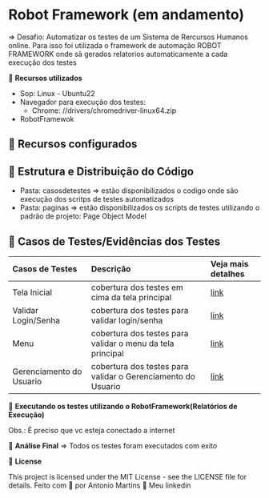 # Robot Framework (em andamento)

=> Desafio: Automatizar os testes de um Sistema de Rercursos Humanos online. Para isso foi utilizada o framework de automação 
ROBOT FRAMEWORK onde sã gerados relatorios automaticamente a cada execução dos testes

🚀 **Recursos utilizados**
- Sop: Linux - Ubuntu22
- Navegador para execução dos testes:
    - Chrome: //drivers/chromedriver-linux64.zip
- RobotFramewok

## 🔖 Recursos configurados

## 🔖 Estrutura e Distribuição do Código
- Pasta: casosdetestes => estão disponibilizados o codigo onde são execução dos scritps de testes automatizados
- Pasta: paginas => estão disponibilizados os scripts de testes utilizando o padrão de projeto: Page Object Model

## 🔖 Casos de Testes/Evidências dos Testes

| Casos de Testes             | Descrição                                                                            | Veja mais detalhes |
| :-----------------          | :----------------------------------------------------------------------------------- | :----------------- |
| Tela Inicial                | cobertura dos testes em cima da tela principal                                       | [link](https://github.com/antoniogmartins/Interfaces/blob/main/RobotFramework/CT_TelaInicial.md)|
| Validar Login/Senha          | cobertura dos testes para validar login/senha                                       | [link](https://github.com/antoniogmartins/Interfaces/blob/main/RobotFramework/CT_Login_Senha.md)|
| Menu                        | cobertura dos testes para validar o menu da tela principal                           | [link](https://github.com/antoniogmartins/Interfaces/blob/main/RobotFramework/CT_Menu.md)|
| Gerenciamento do Usuario    | cobertura dos testes para validar o  Gerenciamento do Usuario                        | [link](https://github.com/antoniogmartins/Interfaces/blob/main/RobotFramework/CT_Gerenciamento_Usuario.md)|


🚀 **Executando os testes utilizando o RobotFramework(Relatórios de Execução)**

Obs.: É preciso que vc esteja conectado a internet

🚀 **Análise Final**
=> Todos os testes foram executados com exito

📝 **License**

This project is licensed under the MIT License - see the LICENSE file for details.
Feito com 💜  por Antonio Martins 👋   Meu linkedin


